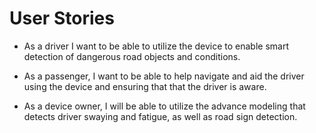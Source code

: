 # User Stories

* As a driver I want to be able to utilize the device to enable smart detection of dangerous road objects and conditions. 

* As a passenger, I want to be able to help navigate and aid the driver using the device and ensuring that that the driver is aware. 

* As a device owner, I will be able to utilize the advance modeling that detects driver swaying and fatigue, as well as road sign detection.

